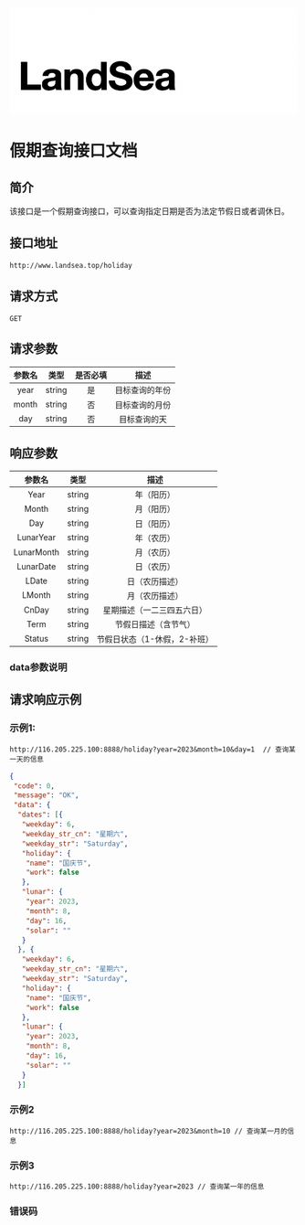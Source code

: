 
![logo](https://github.com/1396510211/Holiday/blob/master/logo.png)

# 假期查询接口文档
## 简介
该接口是一个假期查询接口，可以查询指定日期是否为法定节假日或者调休日。

## 接口地址
```
http://www.landsea.top/holiday
```
## 请求方式
```
GET
```
## 请求参数

| 参数名 |  类型  | 是否必填 |      描述      |
| :----: | :----: | :------: | :------------: |
|  year  | string |    是    | 目标查询的年份 |
| month  | string |    否    | 目标查询的月份 |
|  day   | string |    否    |  目标查询的天  |

## 响应参数

|   参数名   |  类型  |             描述             |
| :--------: | :----: | :--------------------------: |
|    Year    | string |          年（阳历）          |
|   Month    | string |          月（阳历）          |
|    Day     | string |          日（阳历）          |
| LunarYear  | string |          年（农历）          |
| LunarMonth | string |          月（农历）          |
| LunarDate  | string |          日（农历）          |
|   LDate    | string |        日（农历描述）        |
|   LMonth   | string |        月（农历描述）        |
|   CnDay    | string |  星期描述（一二三四五六日）  |
|    Term    | string |     节假日描述（含节气）     |
|   Status   | string | 节假日状态（1-休假，2-补班） |

### data参数说明

## 请求响应示例
### 示例1:
```
http://116.205.225.100:8888/holiday?year=2023&month=10&day=1  // 查询某一天的信息
```

```json
{
 "code": 0,
 "message": "OK",
 "data": {
  "dates": [{
   "weekday": 6,
   "weekday_str_cn": "星期六",
   "weekday_str": "Saturday",
   "holiday": {
    "name": "国庆节",
    "work": false
   },
   "lunar": {
    "year": 2023,
    "month": 8,
    "day": 16,
    "solar": ""
   }
  }, {
   "weekday": 6,
   "weekday_str_cn": "星期六",
   "weekday_str": "Saturday",
   "holiday": {
    "name": "国庆节",
    "work": false
   },
   "lunar": {
    "year": 2023,
    "month": 8,
    "day": 16,
    "solar": ""
   }
  }]
```

### 示例2
```
http://116.205.225.100:8888/holiday?year=2023&month=10 // 查询某一月的信息
```


### 示例3
```
http://116.205.225.100:8888/holiday?year=2023 // 查询某一年的信息
```

### 错误码



